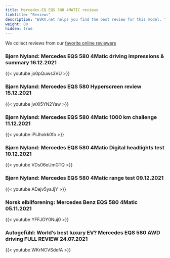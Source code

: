 ```yaml
---
title: Mercedes-EQ EQS 580 4MATIC reviews
linktitle: "Reviews"
description: "EVKX.net helps you find the best review for this model. "
weight: 80
hidden: true
---
```

<object class="img-fluid" type="image/svg+xml" data="../modelnavigation.svg"></object>
We collect reviews from our [favorite online reviewers](/guides/evreviewers/)

### Bjørn Nyland: Mercedes EQS 580 4Matic driving impressions & summary 16.12.2021

{{< youtube jo0pQuws3VU >}}

### Bjørn Nyland: Mercedes EQS 580 Hyperscreen review 15.12.2021

{{< youtube jwXl5YN2Yaw >}}

### Bjørn Nyland: Mercedes EQS 580 4Matic 1000 km challenge 11.12.2021

{{< youtube iPiJhokk0fo >}}

### Bjørn Nyland: Mercedes EQS 580 4Matic Digital headlights test 10.12.2021

{{< youtube VDs06eUmGTQ >}}

### Bjørn Nyland: Mercedes EQS 580 4Matic range test 09.12.2021

{{< youtube ADejv5yaJjY >}}

### Norsk elbilforening: Mercedes Benz EQS 580 4Matic 05.11.2021

{{< youtube YFFJOY0Nuj0 >}}

### Autogefühl: World’s best luxury EV? Mercedes EQS 580 AWD driving FULL REVIEW 24.07.2021

{{< youtube WKrNCVSdefA >}}

